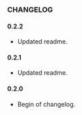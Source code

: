 ### CHANGELOG

#### 0.2.2
- Updated readme.

#### 0.2.1
- Updated readme.

#### 0.2.0
- Begin of changelog.
